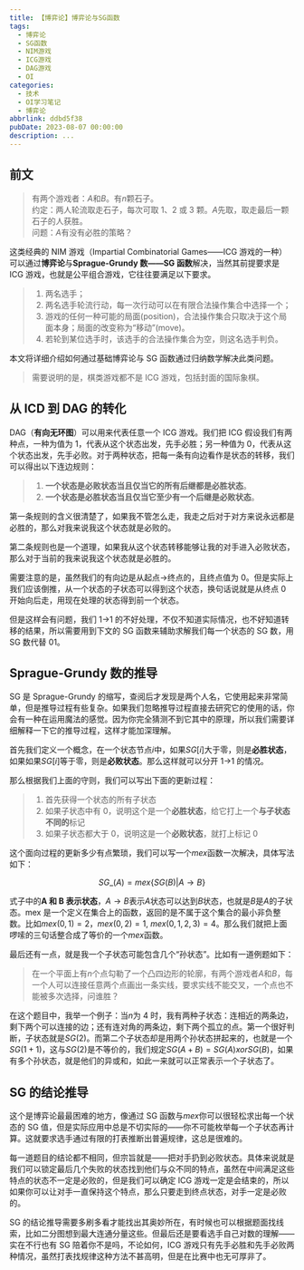 ```yaml
---
title: 【博弈论】博弈论与SG函数
tags:
  - 博弈论
  - SG函数
  - NIM游戏
  - ICG游戏
  - DAG游戏
  - OI
categories:
  - 技术
  - OI学习笔记
  - 博弈论
abbrlink: ddbd5f38
pubDate: 2023-08-07 00:00:00
description: ...
---
```


## 前文

> 有两个游戏者：$A$和$B$。有$n$颗石子。  
> 约定：两人轮流取走石子，每次可取 1、2 或 3 颗。$A$先取，取走最后一颗石子的人获胜。  
> 问题：$A$有没有必胜的策略？

这类经典的 NIM 游戏（Impartial Combinatorial Games——ICG 游戏的一种）可以通过**博弈论**与**Sprague-Grundy 数——SG 函数**解决，当然其前提要求是 ICG 游戏，也就是公平组合游戏，它往往要满足以下要求。

> 1.  两名选手；
> 2.  两名选手轮流行动，每一次行动可以在有限合法操作集合中选择一个；
> 3.  游戏的任何一种可能的局面(position)，合法操作集合只取决于这个局面本身；局面的改变称为“移动”(move)。
> 4.  若轮到某位选手时，该选手的合法操作集合为空，则这名选手判负。

本文将详细介绍如何通过基础博弈论与 SG 函数通过归纳数学解决此类问题。

> 需要说明的是，棋类游戏都不是 ICG 游戏，包括封面的国际象棋。

## 从 ICD 到 DAG 的转化

DAG（**有向无环图**）可以用来代表任意一个 ICG 游戏。我们把 ICG 假设我们有两种点，一种为值为 1，代表从这个状态出发，先手必胜；另一种值为 0，代表从这个状态出发，先手必败。对于两种状态，把每一条有向边看作是状态的转移，我们可以得出以下连边规则：

> 1.  **一个状态是必败状态当且仅当它的所有后继都是必胜状态**。
> 2.  **一个状态是必胜状态当且仅当它至少有一个后继是必败状态**。

第一条规则的含义很清楚了，如果我不管怎么走，我走之后对于对方来说永远都是必胜的，那么对我来说我这个状态就是必败的。

第二条规则也是一个道理，如果我从这个状态转移能够让我的对手进入必败状态，那么对于当前的我来说我这个状态就是必胜的。

需要注意的是，虽然我们的有向边是从起点->终点的，且终点值为 0。但是实际上我们应该倒推，从一个状态的子状态可以得到这个状态，换句话说就是从终点 0 开始向后走，用现在处理的状态得到前一个状态。

但是这样会有问题，我们 1->1 的不好处理，不仅不知道实际情况，也不好知道转移的结果，所以需要用到下文的 SG 函数来辅助求解我们每一个状态的 SG 数，用 SG 数代替 01。

## Sprague-Grundy 数的推导

SG 是 Sprague-Grundy 的缩写，查阅后才发现是两个人名，它使用起来非常简单，但是推导过程有些复杂。如果我们忽略推导过程直接去研究它的使用的话，你会有一种在运用魔法的感觉。因为你完全猜测不到它其中的原理，所以我们需要详细解释一下它的推导过程，这样才能加深理解。

首先我们定义一个概念，在一个状态节点$i$中，如果$SG[i]$大于零，则是**必胜状态**，如果如果$SG[i]$等于零，则是**必败状态**。那么这样就可以分开 1->1 的情况。

那么根据我们上面的守则，我们可以写出下面的更新过程：

> 1.  首先获得一个状态的所有子状态
> 2.  如果子状态中有 0，说明这个是一个**必胜状态**，给它打上一个**与子状态不同的**标记
> 3.  如果子状态都大于 0，说明这是一个**必败状态**，就打上标记 0

这个面向过程的更新多少有点繁琐，我们可以写一个$mex$函数一次解决，具体写法如下：

$$ SG\_{}\left(A\right)=mex\left\lbrace SG\left(B\right)\left|A\rightarrow B\right.\right\rbrace $$

式子中的**A 和 B 表示状态**，$A\rightarrow B$表示$A$状态可以达到$B$状态，也就是$B$是$A$的子状态。mex 是一个定义在集合上的函数，返回的是不属于这个集合的最小非负整数。比如$mex(0, 1)= 2$，$mex(0, 2) = 1$, $mex(0,1, 2, 3)=4$。那么我们就把上面啰嗦的三句话整合成了等价的一个$mex$函数。

最后还有一点，就是我一个子状态可能包含几个“孙状态”。比如有一道例题如下：

> 在一个平面上有$n$个点勾勒了一个凸四边形的轮廓，有两个游戏者$A$和$B$，每一个人可以连接任意两个点画出一条实线，要求实线不能交叉，一个点也不能被多次选择，问谁胜？

在这个题目中，我举一个例子：当$n$为 4 时，我有两种子状态：连相近的两条边，剩下两个可以连接的边；还有连对角的两条边，剩下两个孤立的点。第一个很好判断，子状态就是$SG(2)$。而第二个子状态却是用两个孙状态拼起来的，也就是一个$SG(1+1)$，这与$SG(2)$是不等价的，我们规定$SG(A + B) = SG(A) xor SG(B)$，如果有多个孙状态，就是他们的异或和，如此一来就可以正常表示一个子状态了。

## SG 的结论推导

这个是博弈论最最困难的地方，像通过 SG 函数与$mex$你可以很轻松求出每一个状态的 SG 值，但是实际应用中总是不切实际的——你不可能枚举每一个子状态再计算。这就要求选手通过有限的打表推断出普遍规律，这总是很难的。

每一道题目的结论都不相同，但宗旨就是——把对手扔到必败状态。具体来说就是我们可以锁定最后几个失败的状态找到他们与众不同的特点，虽然在中间满足这些特点的状态不一定是必败的，但是我们可以确定 ICG 游戏一定是会结束的，所以如果你可以让对手一直保持这个特点，那么只要走到终点状态，对手一定是必败的。

SG 的结论推导需要多刷多看才能找出其奥妙所在，有时候也可以根据题面找线索，比如二分图想到最大连通分量这些。但最后还是要看选手自己对数的理解——实在不行也有 SG 陪着你不是吗，不论如何，ICG 游戏只有先手必胜和先手必败两种情况，虽然打表找规律这种方法不甚高明，但是在比赛中也无可厚非了。
